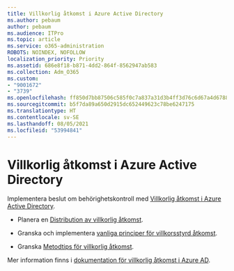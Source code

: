 ```yaml
---
title: Villkorlig åtkomst i Azure Active Directory
ms.author: pebaum
author: pebaum
ms.audience: ITPro
ms.topic: article
ms.service: o365-administration
ROBOTS: NOINDEX, NOFOLLOW
localization_priority: Priority
ms.assetid: 686e8f18-b871-4dd2-864f-8562947ab583
ms.collection: Adm_O365
ms.custom:
- "9001672"
- "3739"
ms.openlocfilehash: ff850d7bb87506c585f0c7a837a31d3b4ff3d76c6d67a4d6788c2b27c9f0a6c8
ms.sourcegitcommit: b5f7da89a650d2915dc652449623c78be6247175
ms.translationtype: HT
ms.contentlocale: sv-SE
ms.lasthandoff: 08/05/2021
ms.locfileid: "53994841"
---
```

# <a name="conditional-access-with-azure-active-directory"></a>Villkorlig åtkomst i Azure Active Directory

Implementera beslut om behörighetskontroll med [Villkorlig åtkomst i Azure Active Directory](https://docs.microsoft.com/azure/active-directory/conditional-access/overview).

- Planera en [Distribution av villkorlig åtkomst](https://docs.microsoft.com/azure/active-directory/conditional-access/plan-conditional-access). 

- Granska och implementera [vanliga principer för villkorsstyrd åtkomst](https://docs.microsoft.com/azure/active-directory/conditional-access/concept-conditional-access-policy-common).

- Granska [Metodtips för villkorlig åtkomst](https://docs.microsoft.com/azure/active-directory/conditional-access/best-practices).

Mer information finns i [dokumentation för villkorlig åtkomst i Azure AD](https://docs.microsoft.com/azure/active-directory/conditional-access/).
